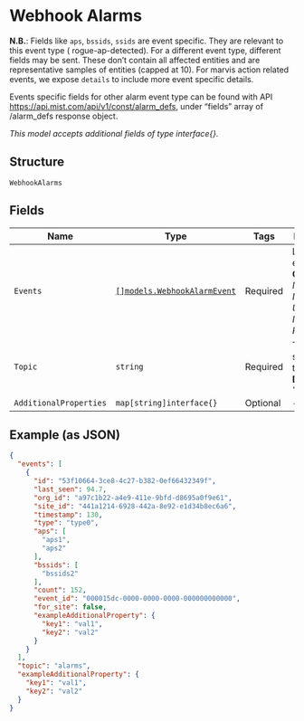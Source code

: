 
# Webhook Alarms

**N.B.**: Fields like `aps`, `bssids`, `ssids` are event specific. They are relevant to this event type ( rogue-ap-detected). For a different event type, different fields may be sent. These don’t contain all affected entities and are representative samples of entities (capped at 10). For marvis action related events, we expose `details` to include more event specific details.

Events specific fields for other alarm event type can be found with API https://api.mist.com/api/v1/const/alarm_defs, under “fields” array of /alarm_defs response object.

*This model accepts additional fields of type interface{}.*

## Structure

`WebhookAlarms`

## Fields

| Name | Type | Tags | Description |
|  --- | --- | --- | --- |
| `Events` | [`[]models.WebhookAlarmEvent`](../../doc/models/webhook-alarm-event.md) | Required | List of events<br>**Constraints**: *Minimum Items*: `1`, *Unique Items Required* |
| `Topic` | `string` | Required | Topic subscribed to<br>**Default**: `"alarms"` |
| `AdditionalProperties` | `map[string]interface{}` | Optional | - |

## Example (as JSON)

```json
{
  "events": [
    {
      "id": "53f10664-3ce8-4c27-b382-0ef66432349f",
      "last_seen": 94.7,
      "org_id": "a97c1b22-a4e9-411e-9bfd-d8695a0f9e61",
      "site_id": "441a1214-6928-442a-8e92-e1d34b8ec6a6",
      "timestamp": 130,
      "type": "type0",
      "aps": [
        "aps1",
        "aps2"
      ],
      "bssids": [
        "bssids2"
      ],
      "count": 152,
      "event_id": "000015dc-0000-0000-0000-000000000000",
      "for_site": false,
      "exampleAdditionalProperty": {
        "key1": "val1",
        "key2": "val2"
      }
    }
  ],
  "topic": "alarms",
  "exampleAdditionalProperty": {
    "key1": "val1",
    "key2": "val2"
  }
}
```

